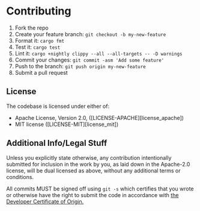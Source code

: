 # Contributing

1. Fork the repo
2. Create your feature branch: `git checkout -b my-new-feature`
3. Format it: `cargo fmt`
4. Test it: `cargo test`
5. Lint it: `cargo +nightly clippy --all --all-targets -- -D warnings`
6. Commit your changes: `git commit -asm 'Add some feature'`
7. Push to the branch: `git push origin my-new-feature`
8. Submit a pull request

## License
The codebase is licensed under either of:

* Apache License, Version 2.0, ([LICENSE-APACHE][license_apache])
* MIT license ([LICENSE-MIT][license_mit])

## Additional Info/Legal Stuff

Unless you explicitly state otherwise, any contribution intentionally submitted for inclusion in the work by you, as laid down in the Apache-2.0 license, will be dual licensed as above, without any additional terms or conditions.

All commits MUST be signed off using `git -s` which certifies that you wrote or otherwise have the right to submit the code in accordance with [the Developer Certificate of Origin.][DCO]

[DCO]: https://developercertificate.org/
